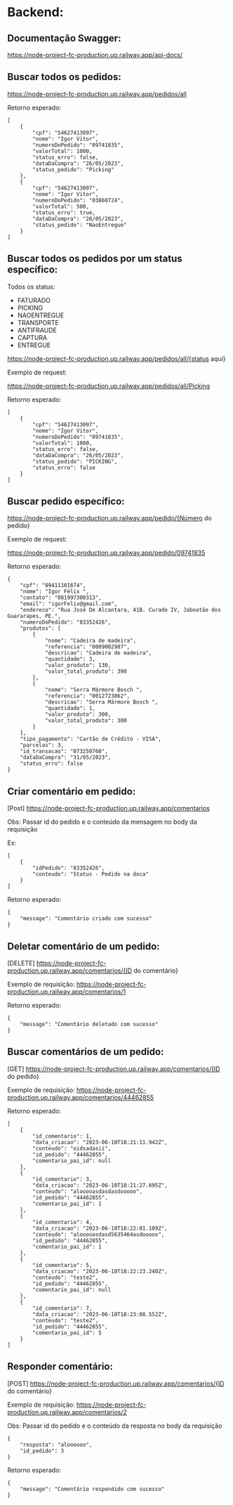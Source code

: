 # Backend:

## Documentação Swagger: 
https://node-project-fc-production.up.railway.app/api-docs/

## Buscar todos os pedidos: 
https://node-project-fc-production.up.railway.app/pedidos/all

Retorno esperado:

```
[
    {
        "cpf": "54627413097",
        "nome": "Igor Vitor",
        "numeroDoPedido": "09741835",
        "valorTotal": 1000,
        "status_erro": false,
        "dataDaCompra": "26/05/2023",
        "status_pedido": "Picking"
    },
    {
        "cpf": "54627413097",
        "nome": "Igor Vitor",
        "numeroDoPedido": "03860724",
        "valorTotal": 500,
        "status_erro": true,
        "dataDaCompra": "26/05/2023",
        "status_pedido": "NaoEntregue"
    }
]
```
## Buscar todos os pedidos por um status específico: 
Todos os status:
 - FATURADO
 - PICKING
 - NAOENTREGUE
 - TRANSPORTE
 - ANTIFRAUDE
 - CAPTURA
 - ENTREGUE

https://node-project-fc-production.up.railway.app/pedidos/all/{status aqui}


Exemplo de request: 

https://node-project-fc-production.up.railway.app/pedidos/all/Picking

Retorno esperado:
````
[
    {
        "cpf": "54627413097",
        "nome": "Igor Vitor",
        "numeroDoPedido": "09741835",
        "valorTotal": 1000,
        "status_erro": false,
        "dataDaCompra": "26/05/2023",
        "status_pedido": "PICKING",
        "status_erro": false
    }
]
````

## Buscar pedido específico: 

https://node-project-fc-production.up.railway.app/pedido/{Número do pedido}

Exemplo de request: 

https://node-project-fc-production.up.railway.app/pedido/09741835

Retorno esperado:

```
{
    "cpf": "89411101674",
    "nome": "Igor Félix ",
    "contato": "081997300313",
    "email": "igorFelix@gmail.com",
    "endereco": "Rua José De Alcantara, 41B. Curado IV, Jaboatão dos Guararapes, PE.",
    "numeroDoPedido": "83352426",
    "produtos": [
        {
            "nome": "Cadeira de madeira",
            "referencia": "0009002987",
            "descricao": "Cadeira de madeira",
            "quantidade": 3,
            "valor_produto": 130,
            "valor_total_produto": 390
        },
        {
            "nome": "Serra Mármore Bosch ",
            "referencia": "0012723862",
            "descricao": "Serra Mármore Bosch ",
            "quantidade": 1,
            "valor_produto": 300,
            "valor_total_produto": 300
        }
    ],
    "tipo_pagamento": "Cartão de Crédito - VISA",
    "parcelas": 3,
    "id_transacao": "073250768",
    "dataDaCompra": "31/05/2023",
    "status_erro": false
}
```


## Criar comentário em pedido: 

[Post]
https://node-project-fc-production.up.railway.app/comentarios

Obs: Passar id do pedido e o conteúdo da mensagem no body da requisição

Ex:

```
[
    {
        "idPedido": "83352426",
        "conteudo": "Status - Pedido na doca"
    }
]
```
Retorno esperado:

```
{
	"message": "Comentário criado com sucesso"
}
```


## Deletar comentário de um pedido:

[DELETE]
https://node-project-fc-production.up.railway.app/comentarios/{ID do comentário}

Exemplo de requisição:
https://node-project-fc-production.up.railway.app/comentarios/1

Retorno esperado:
```
{
    "message": "Comentário deletado com sucesso"
}
```

## Buscar comentários de um pedido:

[GET]
https://node-project-fc-production.up.railway.app/comentarios/{ID do pedido}

Exemplo de requisição:
https://node-project-fc-production.up.railway.app/comentarios/44462855

Retorno esperado:
```
[
	{
		"id_comentario": 1,
		"data_criacao": "2023-06-10T18:21:11.942Z",
		"conteudo": "oidsadasii",
		"id_pedido": "44462855",
		"comentario_pai_id": null
	},
	{
		"id_comentario": 3,
		"data_criacao": "2023-06-10T18:21:27.695Z",
		"conteudo": "alooooasdasdasdooooo",
		"id_pedido": "44462855",
		"comentario_pai_id": 1
	},
	{
		"id_comentario": 4,
		"data_criacao": "2023-06-10T18:22:01.109Z",
		"conteudo": "alooooasdasd5635464asdooooo",
		"id_pedido": "44462855",
		"comentario_pai_id": 1
	},
	{
		"id_comentario": 5,
		"data_criacao": "2023-06-10T18:22:23.240Z",
		"conteudo": "teste2",
		"id_pedido": "44462855",
		"comentario_pai_id": null
	},
	{
		"id_comentario": 7,
		"data_criacao": "2023-06-10T18:23:08.552Z",
		"conteudo": "teste2",
		"id_pedido": "44462855",
		"comentario_pai_id": 5
	}
]
```

## Responder comentário:

[POST]
https://node-project-fc-production.up.railway.app/comentarios/{ID do comentário}

Exemplo de requisição:
https://node-project-fc-production.up.railway.app/comentarios/2

Obs: Passar id do pedido e o conteúdo da resposta no body da requisição

```
{
    "resposta": "aloooooo",
    "id_pedido": 3
}
```


Retorno esperado:
```
{
    "message": "Comentário respondido com sucesso"
}
```
